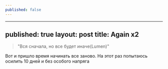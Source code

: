 ```yaml
---
published: false
---
```


---
published: true
layout: post
title: Again x2
---


>"Вся сначала, но все будет иначе(Lumen)"
 
 Вот и пришло время начинать все заново. На этот раз попытаюсь осилить 10 дней и без особого напряга
